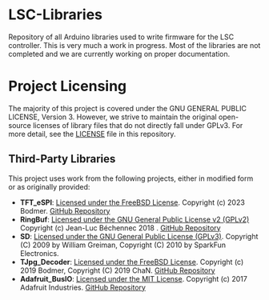 # LSC-Libraries
Repository of all Arduino libraries used to write firmware for the LSC controller. This is very much a work in progress. Most of the libraries are not completed and we are currently working on proper documentation.

# Project Licensing

The majority of this project is covered under the GNU GENERAL PUBLIC LICENSE, Version 3. However, we strive to maintain the original open-source licenses of library files that do not directly fall under GPLv3. For more detail, see the [LICENSE](./LICENSE) file in this repository.

## Third-Party Libraries

This project uses work from the following projects, either in modified form or as originally provided:

- **TFT_eSPI**: [Licensed under the FreeBSD License](./TFT_eSPI/license.txt). Copyright (c) 2023 Bodmer. [GitHub Repository](https://github.com/Bodmer/TFT_eSPI)
- **RingBuf**: [Licensed under the GNU General Public License v2 (GPLv2)](./RingBuf/license.txt) Copyright (c) Jean-Luc Béchennec 2018 . [GitHub Repository](https://github.com/Locoduino/RingBuffer/tree/master)
- **SD**: [Licensed under the GNU General Public License (GPLv3)](./SD/README.adoc). Copyright (C) 2009 by William Greiman, Copyright (C) 2010 by SparkFun Electronics.
- **TJpg_Decoder**: [Licensed under the FreeBSD License](./TJpg_Decoder/license.txt). Copyright (c) 2019 Bodmer, Copyright (C) 2019 ChaN. [GitHub Repository](https://github.com/Bodmer/TJpg_Decoder)
- **Adafruit_BusIO**: [Licensed under the MIT License](./Adafruit_BusIO/LICENSE). Copyright (c) 2017 Adafruit Industries. [GitHub Repository](https://github.com/adafruit/Adafruit_BusIO)
